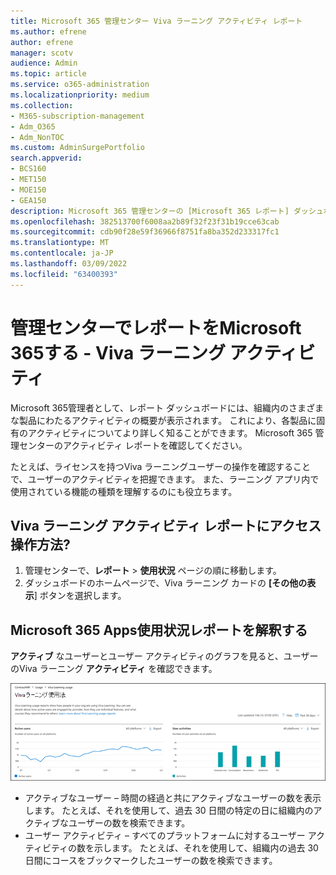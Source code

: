 ```yaml
---
title: Microsoft 365 管理センター Viva ラーニング アクティビティ レポート
ms.author: efrene
author: efrene
manager: scotv
audience: Admin
ms.topic: article
ms.service: o365-administration
ms.localizationpriority: medium
ms.collection:
- M365-subscription-management
- Adm_O365
- Adm_NonTOC
ms.custom: AdminSurgePortfolio
search.appverid:
- BCS160
- MET150
- MOE150
- GEA150
description: Microsoft 365 管理センターの [Microsoft 365 レポート] ダッシュボードを使用して、Microsoft 365 Viva ラーニング アクティビティ レポートを取得する方法について説明します。
ms.openlocfilehash: 382513700f6008aa2b89f32f23f31b19cce63cab
ms.sourcegitcommit: cdb90f28e59f36966f8751fa8ba352d233317fc1
ms.translationtype: MT
ms.contentlocale: ja-JP
ms.lasthandoff: 03/09/2022
ms.locfileid: "63400393"
---
```

# <a name="microsoft-365-reports-in-the-admin-center---viva-learning-activity"></a>管理センターでレポートをMicrosoft 365する - Viva ラーニング アクティビティ

Microsoft 365管理者として、レポート ダッシュボードには、組織内のさまざまな製品にわたるアクティビティの概要が表示されます。 これにより、各製品に固有のアクティビティについてより詳しく知ることができます。 Microsoft 365 管理センターのアクティビティ レポートを確認してください。 

たとえば、ライセンスを持つViva ラーニングユーザーの操作を確認することで、ユーザーのアクティビティを把握できます。 また、ラーニング アプリ内で使用されている機能の種類を理解するのにも役立ちます。

## <a name="how-do-i-get-to-the-to-the-viva-learning-activity-report"></a>Viva ラーニング アクティビティ レポートにアクセス操作方法?  

1. 管理センターで、**レポート** > **使用状況** ページの順に移動します。 
2. ダッシュボードのホームページで、Viva ラーニング カードの **[その他の表示**] ボタンを選択します。 

## <a name="interpret-the-microsoft-365-apps-usage-report"></a>Microsoft 365 Apps使用状況レポートを解釈する

**アクティブ** なユーザーとユーザー アクティビティのグラフを見ると、ユーザーのViva ラーニング **アクティビティ** を確認できます。

![使用状況レポートをMicrosoft 365 Appsします。](../../media/viva-learning-charts.png)

- アクティブなユーザー – 時間の経過と共にアクティブなユーザーの数を表示します。 たとえば、それを使用して、過去 30 日間の特定の日に組織内のアクティブなユーザーの数を検索できます。
- ユーザー アクティビティ – すべてのプラットフォームに対するユーザー アクティビティの数を示します。 たとえば、それを使用して、組織内の過去 30 日間にコースをブックマークしたユーザーの数を検索できます。
 
